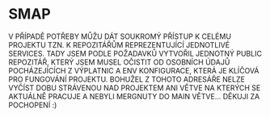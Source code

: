 # SMAP

V PŘÍPADĚ POTŘEBY MŮŽU DÁT SOUKROMÝ PŘÍSTUP K CELÉMU PROJEKTU TZN. K REPOZITÁŘŮM REPREZENTUJÍCÍ JEDNOTLIVÉ SERVICES. TADY JSEM PODLE POŽADAVKŮ VYTVOŘIL JEDNOTNÝ PUBLIC REPOZITÁŘ, KTERÝ JSEM MUSEL OČISTIT OD OSOBNÍCH ÚDAJŮ POCHÁZEJÍCÍCH Z VÝPLATNIC A ENV KONFIGURACE, KTERÁ JE KLÍČOVÁ PRO FUNGOVÁNÍ PROJEKTU. BOHUŽEL Z TOHOTO ADRESÁŘE NELZE VYČÍST DOBU STRÁVENOU NAD PROJEKTEM ANI VĚTVE NA KTERÝCH SE AKTUÁLNĚ PRACUJE A NEBYLI MERGNUTY DO MAIN VĚTVE... DĚKUJI ZA POCHOPENÍ :)
